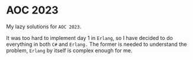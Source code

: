 # AOC 2023

My lazy solutions for `AOC 2023`.

It was too hard to implement day 1 in `Erlang`, so I have decided to do everything in both `C#` and `Erlang.`
The former is needed to understand the problem, `Erlang` by itself is complex enough for me.
